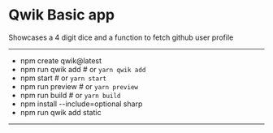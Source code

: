 # Qwik Basic app

Showcases a 4 digit dice and a function to fetch github user profile

---
- npm create qwik@latest
- npm run qwik add # or `yarn qwik add`
- npm start # or `yarn start`
- npm run preview # or `yarn preview`
- npm run build # or `yarn build`
- npm install --include=optional sharp
- npm run qwik add static
---
